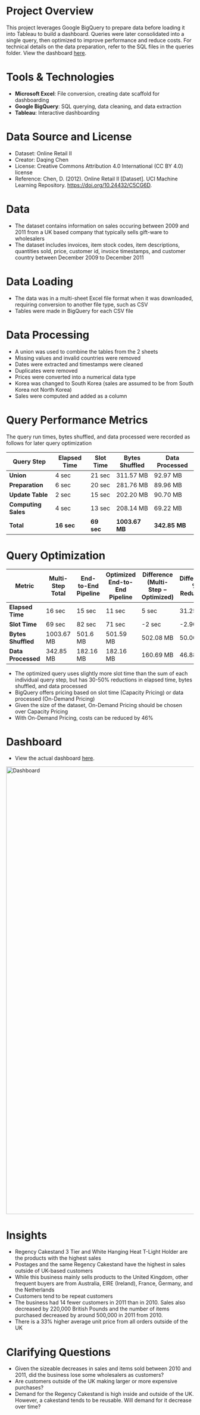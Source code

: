# Project Overview
This project leverages Google BigQuery to prepare data before loading it into Tableau to build a dashboard. Queries were later consolidated into a single query, then optimized to improve performance and reduce costs. 
For technical details on the data preparation, refer to the SQL files in the queries folder.
View the dashboard [here](https://public.tableau.com/views/RetailSalesDashboard_17545186499380/Dashboard?:language=en-US&:sid=&:redirect=auth&:display_count=n&:origin=viz_share_link).

# Tools & Technologies
- **Microsoft Excel**: File conversion, creating date scaffold for dashboarding
- **Google BigQuery**: SQL querying, data cleaning, and data extraction
- **Tableau**: Interactive dashboarding

# Data Source and License
- Dataset: Online Retail II  
- Creator: Daqing Chen
- License: Creative Commons Attribution 4.0 International (CC BY 4.0) license
- Reference: Chen, D. (2012). Online Retail II [Dataset]. UCI Machine Learning Repository. https://doi.org/10.24432/C5CG6D.

# Data
- The dataset contains information on sales occuring between 2009 and 2011 from a UK based company that typically sells gift-ware to wholesalers
- The dataset includes invoices, item stock codes, item descriptions, quantities sold, price, customer id, invoice timestamps, and customer country between December 2009 to December 2011

# Data Loading
- The data was in a multi-sheet Excel file format when it was downloaded, requiring conversion to another file type, such as CSV
- Tables were made in BigQuery for each CSV file

# Data Processing
- A union was used to combine the tables from the 2 sheets
- Missing values and invalid countries were removed
- Dates were extracted and timestamps were cleaned
- Duplicates were removed
- Prices were converted into a numerical data type
- Korea was changed to South Korea (sales are assumed to be from South Korea not North Korea)
- Sales were computed and added as a column

# Query Performance Metrics
The query run times, bytes shuffled, and data processed were recorded as follows for later query optimization

| Query Step         | Elapsed Time | Slot Time | Bytes Shuffled | Data Processed |
|--------------------|--------------|-----------|----------------|----------------|
| **Union**          | 4 sec        | 21 sec    | 311.57 MB      | 92.97 MB       |
| **Preparation**    | 6 sec        | 20 sec    | 281.76 MB      | 89.96 MB       |
| **Update Table**   | 2 sec        | 15 sec    | 202.20 MB      | 90.70 MB       |
| **Computing Sales**| 4 sec        | 13 sec    | 208.14 MB      | 69.22 MB       |
| **Total**          | **16 sec**   | **69 sec**| **1003.67 MB** | **342.85 MB**  |

# Query Optimization
| Metric             | Multi-Step Total | End-to-End Pipeline | Optimized End-to-End Pipeline | Difference (Multi-Step − Optimized)  | Difference % Reduction |
|--------------------|------------------|---------------------|-------------------------------|--------------------------------------|------------------------|
| **Elapsed Time**   | 16 sec           | 15 sec              | 11 sec                        | 5 sec                                | 31.25%                 |
| **Slot Time**      | 69 sec           | 82 sec              | 71 sec                        | -2 sec                               | -2.90%                 |
| **Bytes Shuffled** | 1003.67 MB       | 501.6 MB            | 501.59 MB                     | 502.08 MB                            | 50.00%                 |
| **Data Processed** | 342.85 MB        | 182.16 MB           | 182.16 MB                     | 160.69 MB                            | 46.88%                 |

- The optimized query uses slightly more slot time than the sum of each individual query step, but has 30-50% reductions in elapsed time, bytes shuffled, and data processed
- BigQuery offers pricing based on slot time (Capacity Pricing) or data processed (On-Demand Pricing)
- Given the size of the dataset, On-Demand Pricing should be chosen over Capacity Pricing
- With On-Demand Pricing, costs can be reduced by 46%

# Dashboard
- View the actual dashboard [here](https://public.tableau.com/views/RetailSalesDashboard_17545186499380/Dashboard?:language=en-US&:sid=&:redirect=auth&:display_count=n&:origin=viz_share_link).
<img width="1799" height="1199" alt="Dashboard" src="https://github.com/user-attachments/assets/ec6c1337-bc7a-45ec-9386-22bd1f3a8e70" />

# Insights
- Regency Cakestand 3 Tier and White Hanging Heat T-Light Holder are the products with the highest sales
- Postages and the same Regency Cakestand have the highest in sales outside of UK-based customers
- While this business mainly sells products to the United Kingdom, other frequent buyers are from Australia, EIRE (Ireland), France, Germany, and the Netherlands
- Customers tend to be repeat customers
- The business had 14 fewer customers in 2011 than in 2010. Sales also decreased by 220,000 British Pounds and the number of items purchased decreased by around 500,000 in 2011 from 2010.
- There is a 33% higher average unit price from all orders outside of the UK

# Clarifying Questions
- Given the sizeable decreases in sales and items sold between 2010 and 2011, did the business lose some wholesalers as customers?
- Are customers outside of the UK making larger or more expensive purchases?
- Demand for the Regency Cakestand is high inside and outside of the UK. However, a cakestand tends to be reusable. Will demand for it decrease over time?
